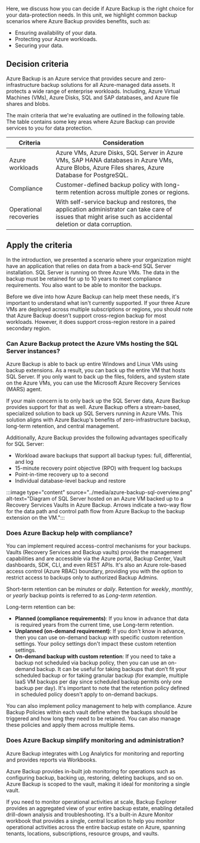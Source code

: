 Here, we discuss how you can decide if Azure Backup is the right choice for your data-protection needs. In this unit, we highlight common backup scenarios where Azure Backup provides benefits, such as:

* Ensuring availability of your data.
* Protecting your Azure workloads.
* Securing your data.

## Decision criteria

Azure Backup is an Azure service that provides secure and zero-infrastructure backup solutions for all Azure-managed data assets. It protects a wide range of enterprise workloads. Including, Azure Virtual Machines (VMs), Azure Disks, SQL and SAP databases, and Azure file shares and blobs.

The main criteria that we're evaluating are outlined in the following table. The table contains some key areas where Azure Backup can provide services to you for data protection.

| Criteria | Consideration |
| --- | --- |
| Azure workloads | Azure VMs, Azure Disks, SQL Server in Azure VMs, SAP HANA databases in Azure VMs, Azure Blobs, Azure Files shares, Azure Database for PostgreSQL.  |
| Compliance | Customer-defined backup policy with long-term retention across multiple zones or regions. |
| Operational recoveries |  With self-service backup and restores, the application administrator can take care of issues that might arise such as accidental deletion or data corruption. |

## Apply the criteria

In the introduction, we presented a scenario where your organization might have an application that relies on data from a back-end SQL Server installation. SQL Server is running on three Azure VMs. The data in the backup must be retained for up to 10 years to meet compliance requirements. You also want to be able to monitor the backups.

Before we dive into how Azure Backup can help meet these needs, it's important to understand what isn't currently supported. If your three Azure VMs are deployed across multiple subscriptions or regions, you should note that Azure Backup doesn’t support cross-region backup for most workloads. However, it does support cross-region restore in a paired secondary region.

### Can Azure Backup protect the Azure VMs hosting the SQL Server instances?

Azure Backup is able to back up entire Windows and Linux VMs using backup extensions. As a result, you can back up the entire VM that hosts SQL Server. If you only want to back up the files, folders, and system state on the Azure VMs, you can use the Microsoft Azure Recovery Services (MARS) agent.

If your main concern is to only back up the SQL Server data, Azure Backup provides support for that as well. Azure Backup offers a stream-based, specialized solution to back up SQL Servers running in Azure VMs. This solution aligns with Azure Backup's benefits of zero-infrastructure backup, long-term retention, and central management.

Additionally, Azure Backup provides the following advantages specifically for SQL Server:

* Workload aware backups that support all backup types: full, differential, and log
* 15-minute recovery point objective (RPO) with frequent log backups
* Point-in-time recovery up to a second
* Individual database-level backup and restore

:::image type="content" source="../media/azure-backup-sql-overview.png" alt-text="Diagram of SQL Server hosted on an Azure VM backed up to a Recovery Services Vaults in Azure Backup. Arrows indicate a two-way flow for the data path and control path flow from Azure Backup to the backup extension on the VM.":::

### Does Azure Backup help with compliance?

You can implement required access-control mechanisms for your backups. Vaults (Recovery Services and Backup vaults) provide the management capabilities and are accessible via the Azure portal, Backup Center, Vault dashboards, SDK, CLI, and even REST APIs. It's also an Azure role-based access control (Azure RBAC) boundary, providing you with the option to restrict access to backups only to authorized Backup Admins.

Short-term retention can be *minutes* or *daily*. Retention for *weekly*, *monthly*, or *yearly* backup points is referred to as *Long-term retention*.

Long-term retention can be:

* **Planned (compliance requirements)**: If you know in advance that data is required years from the current time, use Long-term retention.
* **Unplanned (on-demand requirement)**: If you don't know in advance, then you can use on-demand backup with specific custom retention settings. Your policy settings don't impact these custom retention settings.
* **On-demand backup with custom retention**: If you need to take a backup not scheduled via backup policy, then you can use an on-demand backup. It can be useful for taking backups that don’t fit your scheduled backup or for taking granular backup (for example, multiple IaaS VM backups per day since scheduled backup permits only one backup per day). It's important to note that the retention policy defined in scheduled policy doesn't apply to on-demand backups.

You can also implement policy management to help with compliance. Azure Backup Policies within each vault define when the backups should be triggered and how long they need to be retained. You can also manage these policies and apply them across multiple items.

### Does Azure Backup simplify monitoring and administration?

Azure Backup integrates with Log Analytics for monitoring and reporting and provides reports via Workbooks.

Azure Backup provides in-built job monitoring for operations such as configuring backup, backing up, restoring, deleting backups, and so on. Azure Backup is scoped to the vault, making it ideal for monitoring a single vault.

If you need to monitor operational activities at scale, Backup Explorer provides an aggregated view of your entire backup estate, enabling detailed drill-down analysis and troubleshooting. It's a built-in Azure Monitor workbook that provides a single, central location to help you monitor operational activities across the entire backup estate on Azure, spanning tenants, locations, subscriptions, resource groups, and vaults.
